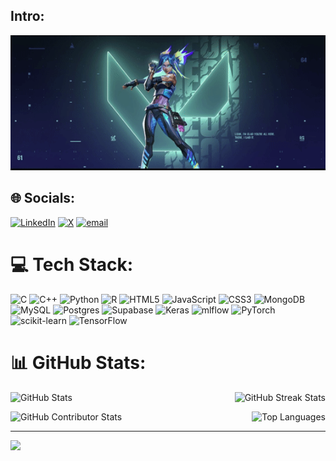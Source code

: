## Intro:
<p align="centre">
<img src= "https://github.com/Vineet-Kumar-001/Vineet-Kumar-001/blob/main/Untitled%20video%20-%20Made%20with%20Clipchamp%20(1).gif" alt="Gif"/>
</p>

## 🌐 Socials:
[![LinkedIn](https://img.shields.io/badge/LinkedIn-%230077B5.svg?logo=linkedin&logoColor=white)](https://linkedin.com/in/www.linkedin.com/in/vineet-kumar-182a35323) [![X](https://img.shields.io/badge/X-black.svg?logo=X&logoColor=white)](https://x.com/vineetkumaar8435) [![email](https://img.shields.io/badge/Email-D14836?logo=gmail&logoColor=white)](mailto:vineetkumarjee06@gmail.com) 

# 💻 Tech Stack:
![C](https://img.shields.io/badge/c-%2300599C.svg?style=for-the-badge&logo=c&logoColor=white) ![C++](https://img.shields.io/badge/c++-%2300599C.svg?style=for-the-badge&logo=c%2B%2B&logoColor=white) ![Python](https://img.shields.io/badge/python-3670A0?style=for-the-badge&logo=python&logoColor=ffdd54) ![R](https://img.shields.io/badge/r-%23276DC3.svg?style=for-the-badge&logo=r&logoColor=white) ![HTML5](https://img.shields.io/badge/html5-%23E34F26.svg?style=for-the-badge&logo=html5&logoColor=white) ![JavaScript](https://img.shields.io/badge/javascript-%23323330.svg?style=for-the-badge&logo=javascript&logoColor=%23F7DF1E) ![CSS3](https://img.shields.io/badge/css3-%231572B6.svg?style=for-the-badge&logo=css3&logoColor=white) ![MongoDB](https://img.shields.io/badge/MongoDB-%234ea94b.svg?style=for-the-badge&logo=mongodb&logoColor=white) ![MySQL](https://img.shields.io/badge/mysql-4479A1.svg?style=for-the-badge&logo=mysql&logoColor=white) ![Postgres](https://img.shields.io/badge/postgres-%23316192.svg?style=for-the-badge&logo=postgresql&logoColor=white) ![Supabase](https://img.shields.io/badge/Supabase-3ECF8E?style=for-the-badge&logo=supabase&logoColor=white) ![Keras](https://img.shields.io/badge/Keras-%23D00000.svg?style=for-the-badge&logo=Keras&logoColor=white) ![mlflow](https://img.shields.io/badge/mlflow-%23d9ead3.svg?style=for-the-badge&logo=numpy&logoColor=blue) ![PyTorch](https://img.shields.io/badge/PyTorch-%23EE4C2C.svg?style=for-the-badge&logo=PyTorch&logoColor=white) ![scikit-learn](https://img.shields.io/badge/scikit--learn-%23F7931E.svg?style=for-the-badge&logo=scikit-learn&logoColor=white) ![TensorFlow](https://img.shields.io/badge/TensorFlow-%23FF6F00.svg?style=for-the-badge&logo=TensorFlow&logoColor=white)
# 📊 GitHub Stats:
<p align="left">
  <img src="https://github-readme-stats.vercel.app/api?username=vineet-kumar-001&theme=radical&hide_border=false&include_all_commits=false&count_private=false" alt="GitHub Stats" />
  <img src="https://nirzak-streak-stats.vercel.app/?user=vineet-kumar-001&theme=radical&hide_border=false" alt="GitHub Streak Stats" align="right" />
</p>

<p align="left">
  <img src="https://github-contributor-stats.vercel.app/api?username=vineet-kumar-001&limit=5&theme=radical&combine_all_yearly_contributions=true" alt="GitHub Contributor Stats" />
  <img src="https://github-readme-stats.vercel.app/api/top-langs/?username=vineet-kumar-001&theme=radical&hide_border=false&include_all_commits=false&count_private=false&layout=compact" alt="Top Languages" align="right" />
</p>


---
[![](https://visitcount.itsvg.in/api?id=vineet-kumar-001&icon=0&color=1)](https://visitcount.itsvg.in)

<!-- Proudly created with GPRM ( https://gprm.itsvg.in ) -->
